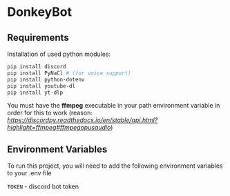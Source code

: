 # DonkeyBot

## Requirements

Installation of used python modules:

```bash
pip install discord
pip install PyNaCl # (for voice support)
pip install python-dotenv
pip install youtube-dl
pip install yt-dlp
```

You must have the <strong>ffmpeg</strong> executable in your path environment variable in order for this to work (reason: *https://discordpy.readthedocs.io/en/stable/api.html?highlight=ffmpeg#ffmpegopusaudio*)

## Environment Variables

To run this project, you will need to add the following environment variables to your .env file

`TOKEN` - discord bot token
